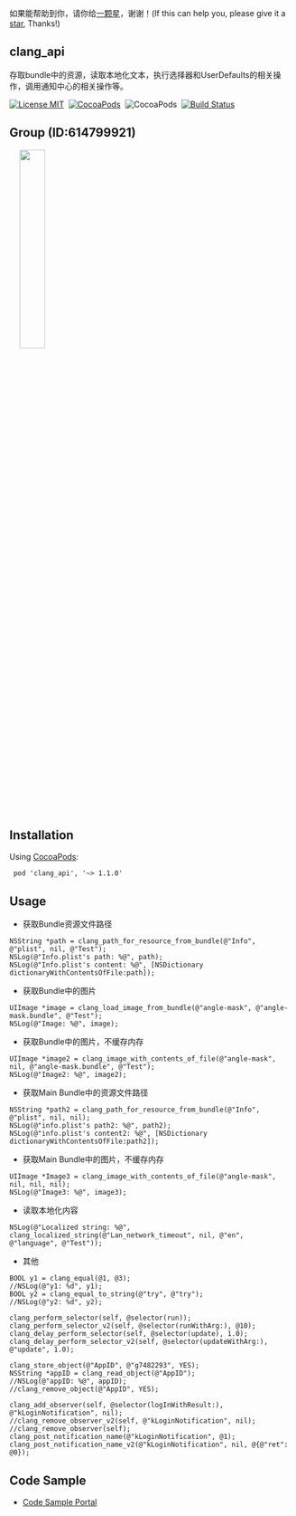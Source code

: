如果能帮助到你，请你给[一颗星](https://github.com/itenfay/clang_api)，谢谢！(If this can help you, please give it a [star](https://github.com/itenfay/clang_api), Thanks!)

## clang_api

存取bundle中的资源，读取本地化文本，执行选择器和UserDefaults的相关操作，调用通知中心的相关操作等。

[![License MIT](https://img.shields.io/badge/license-MIT-green.svg?style=flat)](LICENSE)&nbsp;
[![CocoaPods](http://img.shields.io/cocoapods/v/clang_api.svg?style=flat)](http://cocoapods.org/pods/clang_api)&nbsp;
![CocoaPods](http://img.shields.io/cocoapods/p/clang_api.svg?style=flat)&nbsp;
[![Build Status](https://travis-ci.org/itenfay/clang_api.svg?branch=master)](https://travis-ci.org/itenfay/clang_api)

## Group (ID:614799921)

<div align=left>
&emsp; <img src="https://github.com/itenfay/clang_api/raw/master/clang_api/Image/g614799921.jpg" width="30%" />
</div>

## Installation

Using [CocoaPods](https://cocoapods.org):

```pod install
 pod 'clang_api', '~> 1.1.0'
```

## Usage

- 获取Bundle资源文件路径
 
```ObjC
NSString *path = clang_path_for_resource_from_bundle(@"Info", @"plist", nil, @"Test");
NSLog(@"Info.plist's path: %@", path);
NSLog(@"Info.plist's content: %@", [NSDictionary dictionaryWithContentsOfFile:path]);
```

- 获取Bundle中的图片
 
```ObjC
UIImage *image = clang_load_image_from_bundle(@"angle-mask", @"angle-mask.bundle", @"Test");
NSLog(@"Image: %@", image);
```

- 获取Bundle中的图片，不缓存内存
 
```ObjC
UIImage *image2 = clang_image_with_contents_of_file(@"angle-mask", nil, @"angle-mask.bundle", @"Test");
NSLog(@"Image2: %@", image2);
```

- 获取Main Bundle中的资源文件路径
 
```ObjC
NSString *path2 = clang_path_for_resource_from_bundle(@"Info", @"plist", nil, nil);
NSLog(@"info.plist's path2: %@", path2);
NSLog(@"info.plist's content2: %@", [NSDictionary dictionaryWithContentsOfFile:path2]);
```

- 获取Main Bundle中的图片，不缓存内存
 
```ObjC
UIImage *Image3 = clang_image_with_contents_of_file(@"angle-mask", nil, nil, nil);
NSLog(@"Image3: %@", image3);
```

-  读取本地化内容
 
```ObjC
NSLog(@"Localized string: %@", clang_localized_string(@"Lan_network_timeout", nil, @"en", @"language", @"Test"));
```

- 其他
 
```ObjC
BOOL y1 = clang_equal(@1, @3);
//NSLog(@"y1: %d", y1);
BOOL y2 = clang_equal_to_string(@"try", @"try");
//NSLog(@"y2: %d", y2);

clang_perform_selector(self, @selector(run));
clang_perform_selector_v2(self, @selector(runWithArg:), @10);
clang_delay_perform_selector(self, @selector(update), 1.0);
clang_delay_perform_selector_v2(self, @selector(updateWithArg:), @"update", 1.0);
    
clang_store_object(@"AppID", @"g7482293", YES);
NSString *appID = clang_read_object(@"AppID");
//NSLog(@"appID: %@", appID);
//clang_remove_object(@"AppID", YES);
    
clang_add_observer(self, @selector(logInWithResult:), @"kLoginNotification", nil);
//clang_remove_observer_v2(self, @"kLoginNotification", nil);
//clang_remove_observer(self);
clang_post_notification_name(@"kLoginNotification", @1);
clang_post_notification_name_v2(@"kLoginNotification", nil, @{@"ret": @0});
```

## Code Sample

- [Code Sample Portal](https://github.com/itenfay/clang_api/blob/master/clang_api/ViewController.m)
